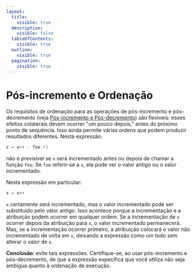 ```yaml
---
layout:
  title:
    visible: true
  description:
    visible: false
  tableOfContents:
    visible: true
  outline:
    visible: true
  pagination:
    visible: true
---
```


# Pós-incremento e Ordenação

Os requisitos de ordenação para as operações de pós-incremento e pós-decremento (veja [Pós-incremento e Pós-decremento](../7.-expressoes-de-atribuicao/pos-incremento-e-pos-decremento.md)) são flexíveis: esses efeitos colaterais devem ocorrer "um pouco depois," antes do próximo ponto de sequência. Isso ainda permite várias ordens que podem produzir resultados diferentes. Nesta expressão:

```c
z = x++ - foo ()
```

não é previsível se `x` será incrementado antes ou depois de chamar a função `foo`. Se `foo` referir-se a `x`, ela pode ver o valor antigo ou o valor incrementado.

Nesta expressão em particular:

```c
x = x++
```

`x` certamente será incrementado, mas o valor incrementado pode ser substituído pelo valor antigo. Isso acontece porque a incrementação e a atribuição podem ocorrer em qualquer ordem. Se a incrementação de `x` ocorrer depois da atribuição para `x`, o valor incrementado permanecerá. Mas, se a incrementação ocorrer primeiro, a atribuição colocará o valor não incrementado de volta em `x`, deixando a expressão como um todo sem alterar o valor de `x`.

**Conclusão**: evite tais expressões. Certifique-se, ao usar pós-incremento e pós-decremento, de que a expressão específica que você utiliza não seja ambígua quanto à ordenação de execução.

